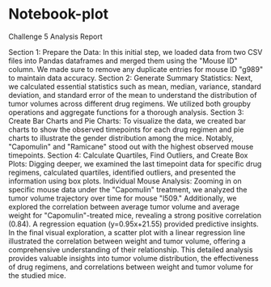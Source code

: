 # Notebook-plot
Challenge 5
Analysis Report

Section 1: Prepare the Data:
In this initial step, we loaded data from two CSV files into Pandas dataframes and merged them using the "Mouse ID" column. We made sure to remove any duplicate entries for mouse ID "g989" to maintain data accuracy.
Section 2: Generate Summary Statistics:
Next, we calculated essential statistics such as mean, median, variance, standard deviation, and standard error of the mean to understand the distribution of tumor volumes across different drug regimens. We utilized both groupby operations and aggregate functions for a thorough analysis.
Section 3: Create Bar Charts and Pie Charts:
To visualize the data, we created bar charts to show the observed timepoints for each drug regimen and pie charts to illustrate the gender distribution among the mice. Notably, "Capomulin" and "Ramicane" stood out with the highest observed mouse timepoints.
Section 4: Calculate Quartiles, Find Outliers, and Create Box Plots:
Digging deeper, we examined the last timepoint data for specific drug regimens, calculated quartiles, identified outliers, and presented the information using box plots. 
Individual Mouse Analysis:
Zooming in on specific mouse data under the "Capomulin" treatment, we analyzed the tumor volume trajectory over time for mouse "l509." Additionally, we explored the correlation between average tumor volume and average weight for "Capomulin"-treated mice, revealing a strong positive correlation (0.84). A regression equation (y=0.95x+21.55) provided predictive insights.
In the final visual exploration, a scatter plot with a linear regression line illustrated the correlation between weight and tumor volume, offering a comprehensive understanding of their relationship.
This detailed analysis provides valuable insights into tumor volume distribution, the effectiveness of drug regimens, and correlations between weight and tumor volume for the studied mice. 
